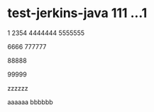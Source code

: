 # test-jerkins-java 111 ...1
1
2354
4444444
5555555

6666
777777

88888

99999

zzzzzz

aaaaaa
bbbbbb

